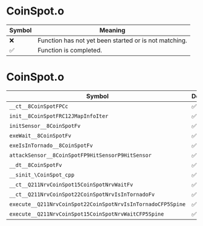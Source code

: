 # CoinSpot.o
| Symbol | Meaning 
| ------------- | ------------- 
| :x: | Function has not yet been started or is not matching. 
| :white_check_mark: | Function is completed. 


# CoinSpot.o
| Symbol | Decompiled? |
| ------------- | ------------- |
| `__ct__8CoinSpotFPCc` | :white_check_mark: |
| `init__8CoinSpotFRC12JMapInfoIter` | :white_check_mark: |
| `initSensor__8CoinSpotFv` | :white_check_mark: |
| `exeWait__8CoinSpotFv` | :white_check_mark: |
| `exeIsInTornado__8CoinSpotFv` | :white_check_mark: |
| `attackSensor__8CoinSpotFP9HitSensorP9HitSensor` | :white_check_mark: |
| `__dt__8CoinSpotFv` | :white_check_mark: |
| `__sinit_\CoinSpot_cpp` | :white_check_mark: |
| `__ct__Q211NrvCoinSpot15CoinSpotNrvWaitFv` | :white_check_mark: |
| `__ct__Q211NrvCoinSpot22CoinSpotNrvIsInTornadoFv` | :white_check_mark: |
| `execute__Q211NrvCoinSpot22CoinSpotNrvIsInTornadoCFP5Spine` | :white_check_mark: |
| `execute__Q211NrvCoinSpot15CoinSpotNrvWaitCFP5Spine` | :white_check_mark: |
